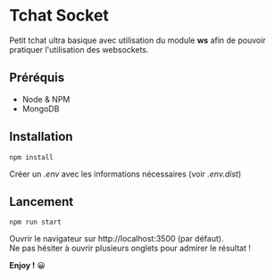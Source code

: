 # Tchat Socket

Petit tchat ultra basique avec utilisation du module **ws** afin de pouvoir pratiquer l'utilisation des websockets.

## Préréquis

- Node & NPM
- MongoDB

## Installation

`npm install`

Créer un *.env* avec les informations nécessaires (voir *.env.dist*)

## Lancement 

`npm run start`

Ouvrir le navigateur sur http://localhost:3500 (par défaut).  
Ne pas hésiter à ouvrir plusieurs onglets pour admirer le résultat !

**Enjoy !** 😀